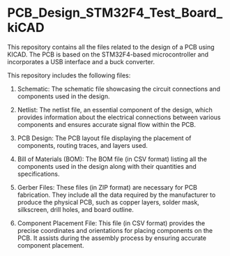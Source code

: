 # PCB_Design_STM32F4_Test_Board_kiCAD
This repository contains all the files related to the design of a PCB using KICAD. The PCB is based on the STM32F4-based microcontroller and incorporates a USB interface and a buck converter.

This repository includes the following files:

1. Schematic: The schematic file showcasing the circuit connections and components used in the design.

2. Netlist: The netlist file, an essential component of the design, which provides information about the electrical connections between various components and ensures accurate signal flow within the PCB.

3. PCB Design: The PCB layout file displaying the placement of components, routing traces, and layers used.

4. Bill of Materials (BOM): The BOM file (in CSV format) listing all the components used in the design along with their quantities and specifications.

5. Gerber Files: These files (in ZIP format) are necessary for PCB fabrication. They include all the data required by the manufacturer to produce the physical PCB, such as copper layers, solder mask, silkscreen, drill holes, and board outline.

6. Component Placement File: This file (in CSV format) provides the precise coordinates and orientations for placing components on the PCB. It assists during the assembly process by ensuring accurate component placement.
